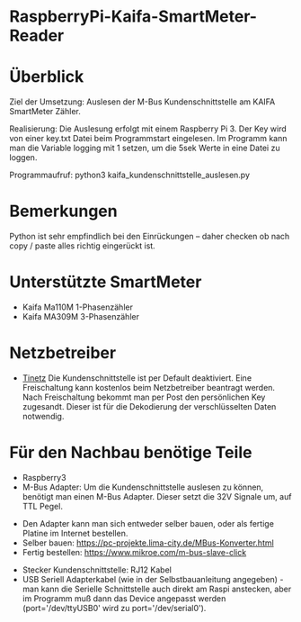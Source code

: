 # RaspberryPi-Kaifa-SmartMeter-Reader

# Überblick

Ziel der Umsetzung: 
Auslesen der M-Bus Kundenschnittstelle am KAIFA SmartMeter Zähler.

Realisierung:
Die Auslesung erfolgt mit einem Raspberry Pi 3. Der Key wird von einer key.txt Datei beim Programmstart eingelesen.
Im Programm kann man die Variable logging mit 1 setzen, um die 5sek Werte in eine Datei zu loggen.

Programmaufruf:
python3 kaifa_kundenschnittstelle_auslesen.py

# Bemerkungen
Python ist sehr empfindlich bei den Einrückungen – daher checken ob nach copy / paste alles richtig eingerückt ist. 

# Unterstützte SmartMeter

* Kaifa Ma110M 1-Phasenzähler
* Kaifa MA309M 3-Phasenzähler


# Netzbetreiber

* [Tinetz](https://www.tinetz.at/)
  Die Kundenschnittstelle ist per Default deaktiviert. Eine Freischaltung kann kostenlos beim Netzbetreiber beantragt werden. 
  Nach Freischaltung bekommt man per Post den persönlichen Key zugesandt. Dieser ist für die Dekodierung der verschlüsselten Daten notwendig.

# Für den Nachbau benötige Teile

* Raspberry3
* M-Bus Adapter: Um die Kundenschnittstelle auslesen zu können, benötigt man einen M-Bus Adapter. Dieser setzt die 32V Signale um, auf TTL Pegel.
 - Den Adapter kann man sich entweder selber bauen, oder als fertige Platine im Internet bestellen.
 - Selber bauen: https://pc-projekte.lima-city.de/MBus-Konverter.html
 - Fertig bestellen: https://www.mikroe.com/m-bus-slave-click
* Stecker Kundenschnittstelle: RJ12 Kabel
* USB Seriell Adapterkabel (wie in der Selbstbauanleitung angegeben) - man kann die Serielle Schnittstelle auch direkt am Raspi anstecken, 
  aber im Programm muß dann das Device angepasst werden (port='/dev/ttyUSB0' wird zu port='/dev/serial0').






